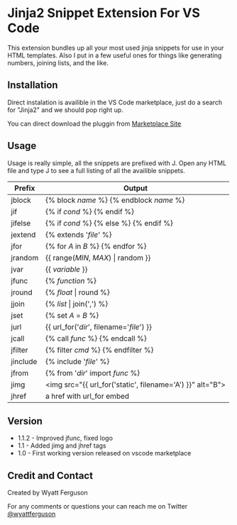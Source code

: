 # Jinja2 Snippet Extension For VS Code

This extension bundles up all your most used jinja snippets for use in your HTML templates. Also I put in a few useful ones for things like generating numbers, joining lists, and the like.


## Installation

Direct instalation is availible in the VS Code marketplace, just do a search for "Jinja2" and we should pop right up.

You can direct download the pluggin from [Marketplace Site](https://marketplace.visualstudio.com/items?itemName=WyattFerguson.jinja2-snippet-kit) 

## Usage

Usage is really simple, all the snippets are prefixed with J. Open any HTML file and type J to see a full listing of all the availible snippets.


| Prefix             | Output                     |
| ------------------- | --------------------------- |
| jblock | {% block *name* %} {% endblock *name* %} |
| jif | {% if *cond* %} {% endif %} |
| jifelse | {% if *cond* %} {% else %} {% endif %} |
| jextend | {% extends '*file*' %} |
| jfor | {% for *A* in *B* %} {% endfor %} |
| jrandom | {{ range(*MIN*, *MAX*) \| random }} |
| jvar | {{ *variable* }} |
| jfunc | {% *function* %} |
| jround | {% *float* \| round %} |
| jjoin | {% *list* \| join(',') %} |
| jset | {% set *A* = *B* %} |
| jurl | {{ url_for('*dir*', filename='*file*') }} |
| jcall | {% call *func* %} {% endcall %} |
| jfilter | {% filter *cmd* %} {% endfilter %} |
| jinclude | {% include '*file*' %} |
| jfrom | {% from '*dir*' import *func* %} |
| jimg | <img src=\"{{ url_for('static', filename='A') }}\" alt="B"> |
| jhref | a href with url_for embed |


## Version
- 1.1.2 - Improved jfunc, fixed logo
- 1.1 - Added jimg and jhref tags
- 1.0 - First working version released on vscode marketplace

## Credit and Contact

Created by Wyatt Ferguson

For any comments or questions your can reach me on Twitter [@wyattferguson](https://twitter.com/wyattferguson)


